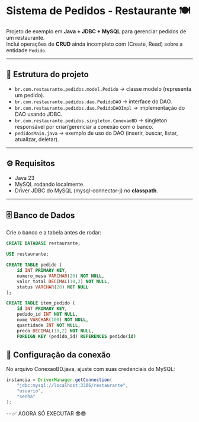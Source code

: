 # Sistema de Pedidos - Restaurante 🍽️

Projeto de exemplo em **Java + JDBC + MySQL** para gerenciar pedidos de um restaurante.  
Inclui operações de **CRUD** ainda incompleto com (Create, Read) sobre a entidade `Pedido`.

---

## 📌 Estrutura do projeto

- `br.com.restaurante.pedidos.model.Pedido` → classe modelo (representa um pedido).
- `br.com.restaurante.pedidos.dao.PedidoDAO` → interface do DAO.
- `br.com.restaurante.pedidos.dao.PedidoDAOImpl` → implementação do DAO usando JDBC.
- `br.com.restaurante.pedidos.singleton.ConexaoBD` → singleton responsável por criar/gerenciar a conexão com o banco.
- `pedidosMain.java` → exemplo de uso do DAO (inserir, buscar, listar, atualizar, deletar).

---

## ⚙️ Requisitos

- Java 23
- MySQL rodando localmente.
- Driver JDBC do MySQL (mysql-connector-j) no **classpath**.

---

## 🗄️ Banco de Dados

Crie o banco e a tabela antes de rodar:

```sql
CREATE DATABASE restaurante;

USE restaurante;

CREATE TABLE pedido (
    id INT PRIMARY KEY,
    numero_mesa VARCHAR(20) NOT NULL,
    valor_total DECIMAL(10,2) NOT NULL,
    status VARCHAR(20) NOT NULL
);

CREATE TABLE item_pedido (
    id INT PRIMARY KEY,
    pedido_id INT NOT NULL,
    nome VARCHAR(100) NOT NULL,
    quantidade INT NOT NULL,
    preco DECIMAL(10,2) NOT NULL,
    FOREIGN KEY (pedido_id) REFERENCES pedido(id)

```
## 🔌 Configuração da conexão

No arquivo ConexaoBD.java, ajuste com suas credenciais do MySQL:

```java
instancia = DriverManager.getConnection(
    "jdbc:mysql://localhost:3306/restaurante",
    "usuario",
    "senha"
);
```

-- ✅ AGORA SÓ EXECUTAR 😎😎
